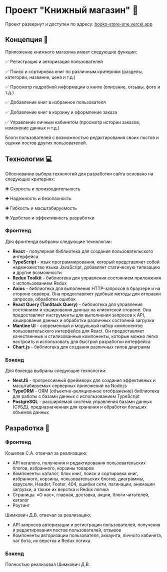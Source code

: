 # Проект "Книжный магазин" 📖

Проект развернут и доступен по адресу: [books-store-one.vercel.app](https://books-store-one.vercel.app/)

## Концепция 🎯

Приложение книжного магазина имеет следующие функции:

✅   Регистрация и авторизация пользователей

✅   Поиск и сортировка книг по различным критериям (разделы, категории, название, цена и т.д.)

✅   Просмотр подробной информации о книге (описание, отзывы, фото и т.д.)

✅   Добавление книг в избранное пользователя

✅   Добавление книг в корзину и оформление заказа

✅   Управление личным кабинетом (просмотр истории заказов, изменение данных и т.д.)

Блоги пользователей с возможностью редактирования своих постов и оценки постов других пользователей.

## Технологии 💻

Обоснование выбора технологий для разработки сайта основано на следующих критериях:

✚ Скорость и производительность

✚ Надежность и безопасность

✚ Гибкость и масштабируемость

✚ Удобство и эффективность разработки

### Фронтенд

Для фронтенда выбраны следующие технологии:

- **React** - популярная библиотека для создания пользовательского интерфейса
- **TypeScript** - язык программирования, который представляет собой надмножество языка JavaScript, добавляет статическую типизацию и другие возможности
- **Redux Toolkit** - библиотека для управления состоянием приложения с использованием Redux
- **Axios** - библиотека для выполнения HTTP-запросов в браузере и на стороне сервера. Она предоставляет удобные методы для отправки запросов, обработки ошибок
- **React Query (TanStack Query)** - библиотека для управления состоянием и кэширования данных на клиентской стороне. Она предоставляет инструменты для выполнения запросов к API, кэширования данных и обработки различных состояний загрузки
- **Mantine UI** - современный и модульный набор компонентов пользовательского интерфейса для React. Он предоставляет качественные и стилизованные компоненты, которые можно легко настроить и использовать для быстрой разработки интерфейса
- **Chart.js** - библиотека для создания различных типов диаграмм

### Бэкенд

Для бэкенда выбраны следующие технологии:

- **NestJS** - прогрессивный фреймворк для создания эффективных и масштабируемых серверных приложений на Node.js
- **TypeORM** - ORM (объектно-реляционное отображение) библиотека для работы с базами данных с использованием TypeScript
- **PostgreSQL** - расширяемая система управления базами данных (СУБД), предназначенная для хранения и обработки больших объемов данных

## Разработка 🚀

### Фронтенд

Кошелев С.А. отвечал за реализацию:

- API каталога, получения и редактирования пользовательских блогов, избранного, корзины товаров
- Компоненты:  каталог, блок книг, поиск и сортировка книг, избранного, корзины, пользовательских блогов, диаграммы, карусели, Header, Footer, 404, ошибки сети, пагинации, анимации загрузки, а также их верстка и Redux логика
- Страницы:  «О нас», главная, доставка, акции, блоги читателей, каталог
- Роутинг

Шимкович Д.В. отвечал за реализацию:

- API запросов авторизации и регистрации пользователей, получения и редактирования постов пользователей, отзывов
- Компоненты авторизации пользователя, аккаунта, личного кабинета, чат бота, их верстка и Redux логика

### Бэкенд

Полностью реализовал Шимкович Д.В.

